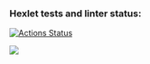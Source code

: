 ### Hexlet tests and linter status:
[![Actions Status](https://github.com/Fold1/frontend-project-44/actions/workflows/hexlet-check.yml/badge.svg)](https://github.com/Fold1/frontend-project-44/actions)

<a href="https://codeclimate.com/github/Fold1/frontend-project-44/maintainability"><img src="https://api.codeclimate.com/v1/badges/8a438f4ba15d977fed87/maintainability" /></a>
